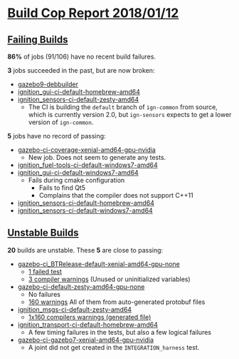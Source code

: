 # [Build Cop Report 2018/01/12](https://bitbucket.org/osrf/gazebo/wiki/buildcop/2018/01/12) #

## [Failing Builds](https://build.osrfoundation.org/view/main/view/BuildCopFail/) ##

**86%** of jobs (91/106) have no recent build failures.

**3** jobs succeeded in the past, but are now broken:

* [gazebo9-debbuilder](https://build.osrfoundation.org/view/main/view/BuildCopFail/job/gazebo9-debbuilder/)
* [ignition_gui-ci-default-homebrew-amd64](https://build.osrfoundation.org/view/main/view/BuildCopFail/job/ignition_gui-ci-default-homebrew-amd64/)
* [ignition_sensors-ci-default-zesty-amd64](https://build.osrfoundation.org/view/main/view/BuildCopFail/job/ignition_sensors-ci-default-zesty-amd64/)
    * The CI is building the `default` branch of `ign-common` from source, which is currently version 2.0, but `ign-sensors` expects to get a lower version of `ign-common`.

**5** jobs have no record of passing:

* [gazebo-ci-coverage-xenial-amd64-gpu-nvidia](https://build.osrfoundation.org/view/main/view/BuildCopFail/job/gazebo-ci-coverage-xenial-amd64-gpu-nvidia/)
     * New job. Does not seem to generate any tests.
* [ignition_fuel-tools-ci-default-windows7-amd64](https://build.osrfoundation.org/view/main/view/BuildCopFail/job/ignition_fuel-tools-ci-default-windows7-amd64/)
* [ignition_gui-ci-default-windows7-amd64](https://build.osrfoundation.org/view/main/view/BuildCopFail/job/ignition_gui-ci-default-windows7-amd64/)
    * Fails during cmake configuration
        * Fails to find Qt5
        * Complains that the compiler does not support C++11
* [ignition_sensors-ci-default-homebrew-amd64](https://build.osrfoundation.org/view/main/view/BuildCopFail/job/ignition_sensors-ci-default-homebrew-amd64/)
* [ignition_sensors-ci-default-windows7-amd64](https://build.osrfoundation.org/view/main/view/BuildCopFail/job/ignition_sensors-ci-default-windows7-amd64)

## [Unstable Builds](https://build.osrfoundation.org/view/main/view/BuildCopFail/) ##

**20** builds are unstable. These **5** are close to passing:

* [gazebo-ci_BTRelease-default-xenial-amd64-gpu-none](https://build.osrfoundation.org/view/main/view/BuildCopFail/job/gazebo-ci_BTRelease-default-xenial-amd64-gpu-none)
    * [1 failed test](https://build.osrfoundation.org/view/main/view/BuildCopFail/job/gazebo-ci_BTRelease-default-xenial-amd64-gpu-none/lastCompletedBuild/testReport/)
    * [3 compiler warnings](https://build.osrfoundation.org/view/main/view/BuildCopFail/job/gazebo-ci_BTRelease-default-xenial-amd64-gpu-none/83/warningsResult/) (Unused or uninitialized variables)
* [gazebo-ci-default-zesty-amd64-gpu-none](https://build.osrfoundation.org/view/main/view/BuildCopFail/job/gazebo-ci-default-zesty-amd64-gpu-none/)
    * No failures
    * [160 warnings](https://build.osrfoundation.org/view/main/view/BuildCopFail/job/ignition_msgs-ci-default-zesty-amd64/20/warningsResult/) All of them from auto-generated protobuf files
* [ignition_msgs-ci-default-zesty-amd64](https://build.osrfoundation.org/view/main/view/BuildCopFail/job/ignition_msgs-ci-default-zesty-amd64/)
    * [1x160 compilers warnings (generated file)](https://build.osrfoundation.org/view/main/view/BuildCopFail/job/ignition_msgs-ci-default-zesty-amd64/lastSuccessfulBuild/warnings21Result/)
* [ignition_transport-ci-default-homebrew-amd64](https://build.osrfoundation.org/view/main/view/BuildCopFail/job/ignition_transport-ci-default-homebrew-amd64/)
    * A few timing failures in the tests, but also a few logical failures
* [gazebo-ci-gazebo7-xenial-amd64-gpu-nvidia](https://build.osrfoundation.org/view/main/view/BuildCopFail/job/gazebo-ci-gazebo7-xenial-amd64-gpu-nvidia/)
    * A joint did not get created in the `INTEGRATION_harness` test.